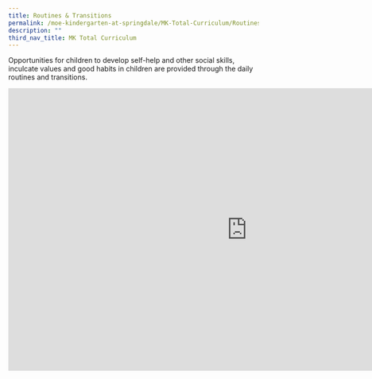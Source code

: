```yaml
---
title: Routines & Transitions
permalink: /moe-kindergarten-at-springdale/MK-Total-Curriculum/Routines-and-Transitions
description: ""
third_nav_title: MK Total Curriculum
---
```

Opportunities for children to develop self-help and other social skills, inculcate values and good habits in children are provided through the daily routines and transitions.

<iframe allowfullscreen="true" height="569" width="960" frameborder="0" src="https://docs.google.com/presentation/d/e/2PACX-1vTdVCXgmvL0MIsoIbCwpo0w2A0YJgv0a_YEshfpSrDKMQbismOKzqv3-At-AtNzttSsIN6WeIh42_nf/embed?start=false&amp;loop=false&amp;delayms=3000"></iframe>

